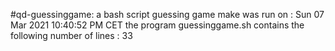 #qd-guessinggame: a bash script guessing game
make was run on : 
Sun 07 Mar 2021 10:40:52 PM CET
the program guessinggame.sh contains the following number of lines :
33
